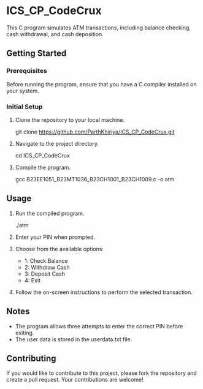 # ICS_CP_CodeCrux

This C program simulates ATM transactions, including balance checking, cash withdrawal, and cash deposition.

## Getting Started

### Prerequisites
Before running the program, ensure that you have a C compiler installed on your system.

### Initial Setup

1. Clone the repository to your local machine.

    git clone https://github.com/ParthKhiriya/ICS_CP_CodeCrux.git
    

2. Navigate to the project directory.

    cd ICS_CP_CodeCrux
    

3. Compile the program.

    gcc B23EE1051_B23MT1036_B23CH1001_B23CH1009.c -o atm
    

## Usage

1. Run the compiled program.

    ./atm
    

2. Enter your PIN when prompted.

3. Choose from the available options:
    - 1: Check Balance
    - 2: Withdraw Cash
    - 3: Deposit Cash
    - 4: Exit

4. Follow the on-screen instructions to perform the selected transaction.

## Notes

- The program allows three attempts to enter the correct PIN before exiting.
- The user data is stored in the userdata.txt file.

## Contributing

If you would like to contribute to this project, please fork the repository and create a pull request. Your contributions are welcome!

